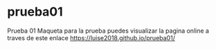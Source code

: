 # prueba01
Prueba 01 Maqueta para la prueba 
puedes visualizar la pagina online a traves de este enlace
https://luise2018.github.io/prueba01/
